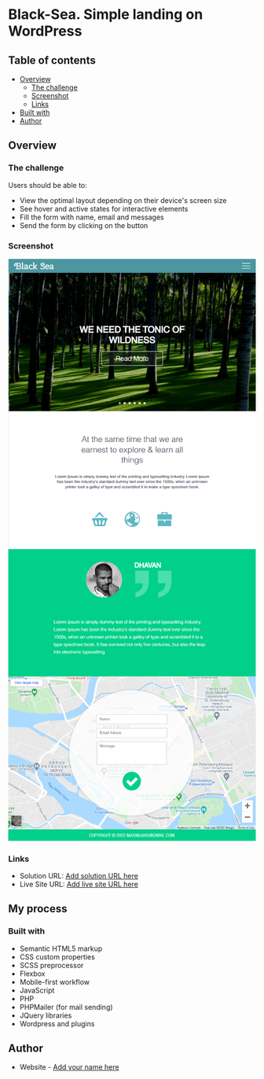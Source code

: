 # Black-Sea. Simple landing on WordPress


## Table of contents

- [Overview](#overview)
  - [The challenge](#the-challenge)
  - [Screenshot](#screenshot)
  - [Links](#links)
- [Built with](#built-with)
- [Author](#author)

## Overview

### The challenge

Users should be able to:

- View the optimal layout depending on their device's screen size
- See hover and active states for interactive elements
- Fill the form with name, email and messages
- Send the form by clicking on the button

### Screenshot

![Preview - 1](https://github.com/bannnned/wp-landing-black-sea/blob/main/assets/img/screenshots/scr-1.PNG)
![Preview - 2](https://github.com/bannnned/wp-landing-black-sea/blob/main/assets/img/screenshots/scr-2.PNG)

### Links

- Solution URL: [Add solution URL here](https://github.com/bannnned/wp-landing-black-sea)
- Live Site URL: [Add live site URL here](http://q92159j8.beget.tech/)

## My process

### Built with

- Semantic HTML5 markup
- CSS custom properties
- SCSS preprocessor
- Flexbox
- Mobile-first workflow
- JavaScript
- PHP
- PHPMailer (for mail sending)
- JQuery libraries 
- Wordpress and plugins

## Author

- Website - [Add your name here](https://github.com/bannnned)

